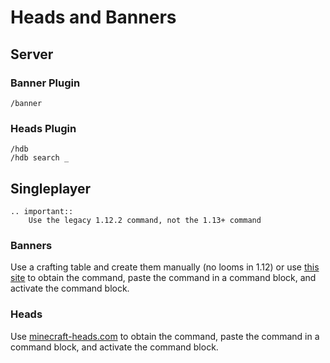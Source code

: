 # Heads and Banners

## Server

### Banner Plugin

```
/banner
```

### Heads Plugin

```
/hdb
/hdb search _
```

## Singleplayer

```eval_rst
.. important:: 
    Use the legacy 1.12.2 command, not the 1.13+ command
```

### Banners

Use a crafting table and create them manually (no looms in 1.12) or use [this site](https://www.needcoolshoes.com/banner) to obtain the command, paste the command in a command block, and activate the command block.

### Heads

Use [minecraft-heads.com](https://minecraft-heads.com/) to obtain the command, paste the command in a command block, and activate the command block.